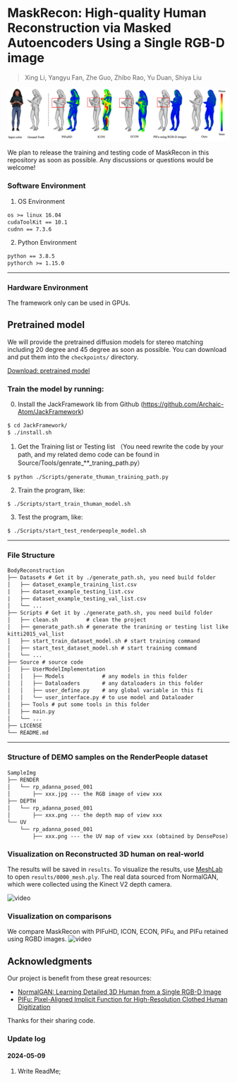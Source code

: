 
# MaskRecon: High-quality Human Reconstruction via Masked Autoencoders Using a Single RGB-D image
> Xing Li, Yangyu Fan, Zhe Guo, Zhibo Rao, Yu Duan, Shiya Liu

![image](assets/teaser.png)

We plan to release the training and testing code of MaskRecon in this repository as soon as possible.  Any discussions or questions would be welcome!



### Software Environment
1. OS Environment
```
os >= linux 16.04
cudaToolKit == 10.1
cudnn == 7.3.6
```

2. Python Environment 
```
python == 3.8.5
pythorch >= 1.15.0
```
---
### Hardware Environment
The framework only can be used in GPUs.

## Pretrained model

We will provide the pretrained diffusion models for stereo matching including 20 degree and 45 degree as soon as possible. You can download and put them into the `checkpoints/` directory.

[Download: pretrained model](https://pan.quark.cn/s/6e487d04be2e)

### Train the model by running:
0. Install the JackFramework lib from Github (https://github.com/Archaic-Atom/JackFramework)
```
$ cd JackFramework/
$ ./install.sh
```

1. Get the Training list or Testing list （You need rewrite the code by your path, and my related demo code can be found in Source/Tools/genrate_**_traning_path.py）
```
$ python ./Scripts/generate_thuman_training_path.py
```

2. Train the program, like:
```
$ ./Scripts/start_train_thuman_model.sh
```

3. Test the program, like:
```
$ ./Scripts/start_test_renderpeople_model.sh
```

---
### File Structure
```
BodyReconstruction
├── Datasets # Get it by ./generate_path.sh, you need build folder
│   ├── dataset_example_training_list.csv
|   ├── dataset_example_testing_list.csv
|   ├── dataset_example_testing_val_list.csv
│   └── ...
├── Scripts # Get it by ./generate_path.sh, you need build folder
│   ├── clean.sh         # clean the project
│   ├── generate_path.sh # generate the tranining or testing list like kitti2015_val_list
│   ├── start_train_dataset_model.sh # start training command
│   ├── start_test_dataset_model.sh # start training command
│   └── ...
├── Source # source code
│   ├── UserModelImplementation
│   │   ├── Models            # any models in this folder
│   │   ├── Dataloaders       # any dataloaders in this folder
│   │   ├── user_define.py    # any global variable in this fi
│   │   └── user_interface.py # to use model and Dataloader
│   ├── Tools # put some tools in this folder
│   ├── main.py
│   └── ...
├── LICENSE
└── README.md
```

---
### Structure of DEMO samples on the RenderPeople dataset
```
SampleImg
├── RENDER
│   └── rp_adanna_posed_001
│       ├── xxx.jpg --- the RGB image of view xxx 
├── DEPTH
│   └── rp_adanna_posed_001
│       ├── xxx.png --- the depth map of view xxx 
└── UV
    └── rp_adanna_posed_001
        ├── xxx.png --- the UV map of view xxx (obtained by DensePose)
```
### Visualization on Reconstructed 3D human on real-world
The results will be saved in `results`. To visualize the results, use [MeshLab]() to open `results/0000_mesh.ply`. The real data sourced from NormalGAN, which were collected using the Kinect V2 depth camera.

![video](assets/video_real_demo.gif)

### Visualization on comparisons
We compare MaskRecon with PIFuHD, ICON, ECON, PIFu, and PIFu retained using RGBD images.
![video](assets/video_comparison.gif)

## Acknowledgments

Our project is benefit from these great resources:

- [NormalGAN: Learning Detailed 3D Human from a Single RGB-D Image](https://github.com/LizhenWangT/NormalGAN)
- [PIFu: Pixel-Aligned Implicit Function for High-Resolution Clothed Human Digitization](https://github.com/shunsukesaito/PIFu)

Thanks for their sharing code.

### Update log
#### 2024-05-09
1. Write ReadMe;

 